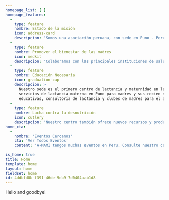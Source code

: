 ```yaml
---
homepage_list: [ ]
homepage_features:
  - 
    type: feature
    nombre: Estado de la misión
    icon: address-card
    descripcion: 'Somos una asociación peruana, con sede en Puno - Peru, que busca facilitar cambios en la atención materno - infantil; específicamente en el area de lactancia materna y nutrición prenatal, postnatal e infantil. Brindamos consejeria, asesoramiento y capacitacion a las madres y futuras madres puneñas en temas de lactancia, atencion pre y posnatal, nutricion, entre otras.'
  - 
    type: feature
    nombre: Promover el bienestar de las madres
    icon: medkit
    descripcion: 'Colaboramos con las principales instituciones de salud de nuestra región (EsSalud y Minsa), las escuelas de Nutricion y Enfermeria de la Universidad Nacional del Altiplano y profesionales de las distintas áreas de las ciencias de la salud - especialistas en lactancia materna y nutrición infantil provenientes de Estados Unidos, Chile y Perú.'
  - 
    type: feature
    nombre: Educación Necesaria
    icon: graduation-cap
    descripcion: >
      Nuestro sede es el primero centro de lactancia y maternidad en la region, donde buscamos mejorar los
      servicios de lactancia materna en Puno para madres y sus recien nacidos. Ofrecemos sesiones
      educativas, consultoría de lactancia y clubes de madres para el apoyo prenatal y postnatal.
  - 
    type: feature
    nombre: Lucha contra la desnutrición
    icon: cutlery
    descripcion: 'Nuestro centro también ofrece nuevos recursos y productos para fomentar la práctic	a de la lactancia materna y propondrá estrategias para la luch contra la desnutrición infantil en la región de Puno.  '
home_cta:
  -
    nombre: 'Eventos Cercanos'
    cta: 'Ver Todos Eventos'
    content: 'A-MAMI tengos muchas eventos en Peru. Consulte nuestro calendario para obtener más información.'
    
is_home: true
title: Home
template: home
layout: home
fieldset: home
id: 4ddbfd0b-f391-46de-9eb9-7d0404aab1d8
---
```

Hello and goodbye!